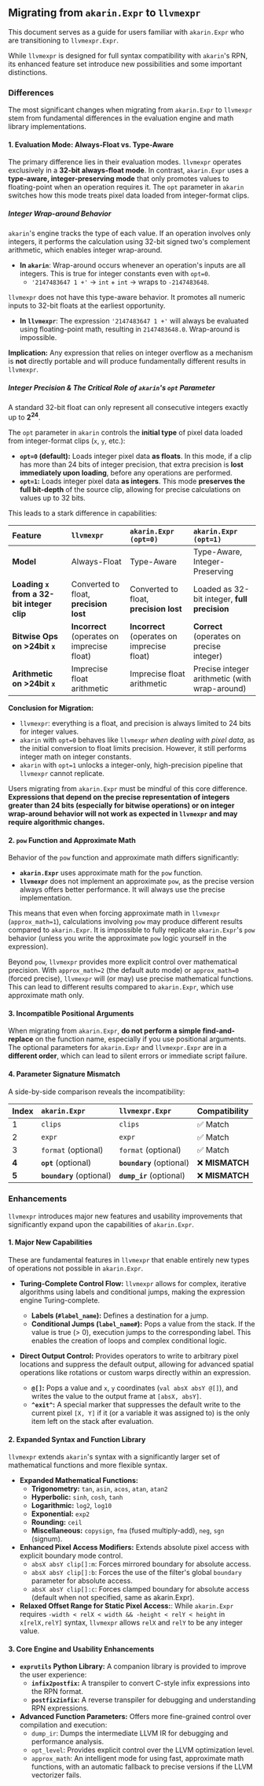 ## Migrating from `akarin.Expr` to `llvmexpr`

This document serves as a guide for users familiar with `akarin.Expr` who are transitioning to `llvmexpr.Expr`.

While `llvmexpr` is designed for full syntax compatibility with `akarin`'s RPN, its enhanced feature set introduce new possibilities and some important distinctions.

### Differences

The most significant changes when migrating from `akarin.Expr` to `llvmexpr` stem from fundamental differences in the evaluation engine and math library implementations.

#### 1. Evaluation Mode: Always-Float vs. Type-Aware

The primary difference lies in their evaluation modes. `llvmexpr` operates exclusively in a **32-bit always-float mode**. In contrast, `akarin.Expr` uses a **type-aware, integer-preserving mode** that only promotes values to floating-point when an operation requires it. The `opt` parameter in `akarin` switches how this mode treats pixel data loaded from integer-format clips.

##### Integer Wrap-around Behavior

`akarin`'s engine tracks the type of each value. If an operation involves only integers, it performs the calculation using 32-bit signed two's complement arithmetic, which enables integer wrap-around.

*   **In `akarin`**: Wrap-around occurs whenever an operation's inputs are all integers. This is true for integer constants even with `opt=0`.
    *   `'2147483647 1 +'` → `int` + `int` → wraps to `-2147483648`.

`llvmexpr` does not have this type-aware behavior. It promotes all numeric inputs to 32-bit floats at the earliest opportunity.

*   **In `llvmexpr`**: The expression `'2147483647 1 +'` will always be evaluated using floating-point math, resulting in `2147483648.0`. Wrap-around is impossible.

**Implication:** Any expression that relies on integer overflow as a mechanism is **not** directly portable and will produce fundamentally different results in `llvmexpr`.

##### Integer Precision & The Critical Role of `akarin`'s `opt` Parameter

A standard 32-bit float can only represent all consecutive integers exactly up to **$2^{24}$**.

The `opt` parameter in `akarin` controls the **initial type** of pixel data loaded from integer-format clips (`x`, `y`, etc.):

*   **`opt=0` (default):** Loads integer pixel data **as floats**. In this mode, if a clip has more than 24 bits of integer precision, that extra precision is **lost immediately upon loading**, before any operations are performed.
*   **`opt=1`:** Loads integer pixel data **as integers**. This mode **preserves the full bit-depth** of the source clip, allowing for precise calculations on values up to 32 bits.

This leads to a stark difference in capabilities:

| Feature                                    | `llvmexpr`                                  | `akarin.Expr (opt=0)`                       | `akarin.Expr (opt=1)`                         |
| :----------------------------------------- | :------------------------------------------ | :------------------------------------------ | :-------------------------------------------- |
| **Model**                                  | Always-Float                                | Type-Aware                                  | Type-Aware, Integer-Preserving                |
| **Loading `x` from a 32-bit integer clip** | Converted to float, **precision lost**      | Converted to float, **precision lost**      | Loaded as 32-bit integer, **full precision**  |
| **Bitwise Ops on >24bit `x`**              | **Incorrect** (operates on imprecise float) | **Incorrect** (operates on imprecise float) | **Correct** (operates on precise integer)     |
| **Arithmetic on >24bit `x`**               | Imprecise float arithmetic                  | Imprecise float arithmetic                  | Precise integer arithmetic (with wrap-around) |

**Conclusion for Migration:**

*   `llvmexpr`: everything is a float, and precision is always limited to 24 bits for integer values.
*   `akarin` with `opt=0` behaves like `llvmexpr` *when dealing with pixel data*, as the initial conversion to float limits precision. However, it still performs integer math on integer constants.
*   `akarin` with `opt=1` unlocks a integer-only, high-precision pipeline that `llvmexpr` cannot replicate.

Users migrating from `akarin.Expr` must be mindful of this core difference. **Expressions that depend on the precise representation of integers greater than 24 bits (especially for bitwise operations) or on integer wrap-around behavior will not work as expected in `llvmexpr` and may require algorithmic changes.**

#### 2. `pow` Function and Approximate Math

Behavior of the `pow` function and approximate math differs significantly:
*   **`akarin.Expr`** uses approximate math for the `pow` function.
*   **`llvmexpr`** does not implement an approximate `pow`, as the precise version always offers better performance. It will always use the precise implementation.

This means that even when forcing approximate math in `llvmexpr` (`approx_math=1`), calculations involving `pow` may produce different results compared to `akarin.Expr`. It is impossible to fully replicate `akarin.Expr`'s `pow` behavior (unless you write the approximate `pow` logic yourself in the expression).

Beyond `pow`, `llvmexpr` provides more explicit control over mathematical precision. With `approx_math=2` (the default auto mode) or `approx_math=0` (forced precise), `llvmexpr` will (or may) use precise mathematical functions. This can lead to different results compared to `akarin.Expr`, which use approximate math only.

#### 3. Incompatible Positional Arguments

When migrating from `akarin.Expr`, **do not perform a simple find-and-replace** on the function name, especially if you use positional arguments. The optional parameters for `akarin.Expr` and `llvmexpr.Expr` are in a **different order**, which can lead to silent errors or immediate script failure.

#### 4. Parameter Signature Mismatch

A side-by-side comparison reveals the incompatibility:

| Index | `akarin.Expr`             | `llvmexpr.Expr`           | Compatibility  |
| :---- | :------------------------ | :------------------------ | :------------- |
| 1     | `clips`                   | `clips`                   | ✅ Match        |
| 2     | `expr`                    | `expr`                    | ✅ Match        |
| 3     | `format` (optional)       | `format` (optional)       | ✅ Match        |
| **4** | **`opt`** (optional)      | **`boundary`** (optional) | ❌ **MISMATCH** |
| **5** | **`boundary`** (optional) | **`dump_ir`** (optional)  | ❌ **MISMATCH** |

### Enhancements

`llvmexpr` introduces major new features and usability improvements that significantly expand upon the capabilities of `akarin.Expr`.

#### 1. Major New Capabilities

These are fundamental features in `llvmexpr` that enable entirely new types of operations not possible in `akarin.Expr`.

*   **Turing-Complete Control Flow:** `llvmexpr` allows for complex, iterative algorithms using labels and conditional jumps, making the expression engine Turing-complete.
    *   **Labels (`#label_name`):** Defines a destination for a jump.
    *   **Conditional Jumps (`label_name#`):** Pops a value from the stack. If the value is true (> 0), execution jumps to the corresponding label. This enables the creation of loops and complex conditional logic.

*   **Direct Output Control:** Provides operators to write to arbitrary pixel locations and suppress the default output, allowing for advanced spatial operations like rotations or custom warps directly within an expression.
    *   **`@[]`:** Pops a value and `x`, `y` coordinates (`val absX absY @[]`), and writes the value to the output frame at `[absX, absY]`.
    *   **`^exit^`:** A special marker that suppresses the default write to the current pixel `[X, Y]` if it (or a variable it was assigned to) is the only item left on the stack after evaluation.

#### 2. Expanded Syntax and Function Library

`llvmexpr` extends `akarin`'s syntax with a significantly larger set of mathematical functions and more flexible syntax.

*   **Expanded Mathematical Functions:**
    *   **Trigonometry:** `tan`, `asin`, `acos`, `atan`, `atan2`
    *   **Hyperbolic:** `sinh`, `cosh`, `tanh`
    *   **Logarithmic:** `log2`, `log10`
    *   **Exponential:** `exp2`
    *   **Rounding:** `ceil`
    *   **Miscellaneous:** `copysign`, `fma` (fused multiply-add), `neg`, `sgn` (signum).
*   **Enhanced Pixel Access Modifiers:** Extends absolute pixel access with explicit boundary mode control.
    *   `absX absY clip[]:m`: Forces mirrored boundary for absolute access.
    *   `absX absY clip[]:b`: Forces the use of the filter's global `boundary` parameter for absolute access.
    *   `absX absY clip[]:c`: Forces clamped boundary for absolute access (default when not specified, same as akarin.Expr).
*   **Relaxed Offset Range for Static Pixel Access:**: While `akarin.Expr` requires `-width < relX < width && -height < relY < height` in `x[relX,relY]` syntax, `llvmexpr` allows `relX` and `relY` to be any integer value.

#### 3. Core Engine and Usability Enhancements

*   **`exprutils` Python Library:** A companion library is provided to improve the user experience:
    *   **`infix2postfix`:** A transpiler to convert C-style infix expressions into the RPN format.
    *   **`postfix2infix`:** A reverse transpiler for debugging and understanding RPN expressions.
*   **Advanced Function Parameters:** Offers more fine-grained control over compilation and execution:
    *   `dump_ir`: Dumps the intermediate LLVM IR for debugging and performance analysis.
    *   `opt_level`: Provides explicit control over the LLVM optimization level.
    *   `approx_math`: An intelligent mode for using fast, approximate math functions, with an automatic fallback to precise versions if the LLVM vectorizer fails.